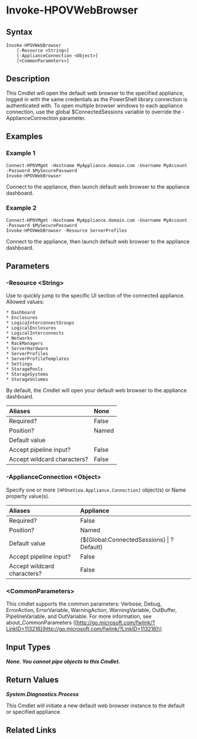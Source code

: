 ﻿---
description: Start default web browser opened to appliance dashboard.
---

# Invoke-HPOVWebBrowser

## Syntax

```text
Invoke-HPOVWebBrowser
    [-Resource <String>]
    [-ApplianceConnection <Object>]
    [<CommonParameters>]
```

## Description

This Cmdlet will open the default web browser to the specified appliance, logged in with the same credentials as the PowerShell library connection is authenticated with.  To open multiple browser windows to each appliance connection, use the global $ConnectedSessions variable to override the -ApplianceConnection parameter.

## Examples

###  Example 1 

```text
Connect-HPOVMgmt -Hostname MyAppliance.domain.com -Username MyAccount -Password $MySecurePassword
Invoke-HPOVWebBrowser
```

Connect to the appliance, then launch default web browser to the appliance dashboard.

###  Example 2 

```text
Connect-HPOVMgmt -Hostname MyAppliance.domain.com -Username MyAccount -Password $MySecurePassword
Invoke-HPOVWebBrowser -Resource ServerProfiles
```

Connect to the appliance, then launch default web browser to the appliance dashboard.

## Parameters

### -Resource &lt;String&gt;

Use to quickly jump to the specific UI section of the connected appliance.  Allowed values:

    * Dashboard
    * Enclosures
    * LogicaInterconnectGroups
    * LogicalEnclosures
    * LogicalInterconnects
    * Networks
    * RackManagers
    * ServerHardware
    * ServerProfiles
    * ServerProfileTemplates
    * Settings
    * StoragePools
    * StorageSystems
    * StorageVolumes

By default, the Cmdlet will open your default web browser to the appliance dashboard.

| Aliases | None |
| :--- | :--- |
| Required? | False |
| Position? | Named |
| Default value |  |
| Accept pipeline input? | False |
| Accept wildcard characters? | False |

### -ApplianceConnection &lt;Object&gt;

Specify one or more `[HPOneView.Appliance.Connection]` object(s) or Name property value(s).

| Aliases | Appliance |
| :--- | :--- |
| Required? | False |
| Position? | Named |
| Default value | (${Global:ConnectedSessions} &vert; ? Default) |
| Accept pipeline input? | False |
| Accept wildcard characters? | False |

### &lt;CommonParameters&gt;

This cmdlet supports the common parameters: Verbose, Debug, ErrorAction, ErrorVariable, WarningAction, WarningVariable, OutBuffer, PipelineVariable, and OutVariable. For more information, see about\_CommonParameters \([http://go.microsoft.com/fwlink/?LinkID=113216](http://go.microsoft.com/fwlink/?LinkID=113216)\)

## Input Types

_**None.  You cannot pipe objects to this Cmdlet.**_

## Return Values

_**System.Diagnostics.Process**_

This Cmdlet will initiate a new default web browser instance to the default or specified appliance.


## Related Links

